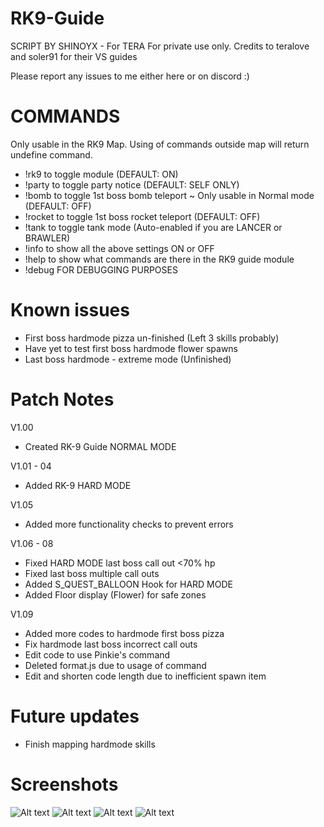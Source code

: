 # RK9-Guide

SCRIPT BY SHINOYX - For TERA
For private use only. Credits to teralove and soler91 for their VS guides

Please report any issues to me either here or on discord :)

# COMMANDS 
Only usable in the RK9 Map. Using of commands outside map will return undefine command.
- !rk9 to toggle module (DEFAULT: ON)
- !party to toggle party notice (DEFAULT: SELF ONLY)
- !bomb to toggle 1st boss bomb teleport ~ Only usable in Normal mode (DEFAULT: OFF)
- !rocket to toggle 1st boss rocket teleport (DEFAULT: OFF)
- !tank to toggle tank mode (Auto-enabled if you are LANCER or BRAWLER)
- !info to show all the above settings ON or OFF
- !help to show what commands are there in the RK9 guide module
- !debug FOR DEBUGGING PURPOSES

# Known issues
- First boss hardmode pizza un-finished (Left 3 skills probably)
- Have yet to test first boss hardmode flower spawns
- Last boss hardmode - extreme mode (Unfinished)

# Patch Notes
V1.00
- Created RK-9 Guide NORMAL MODE

V1.01 - 04
- Added RK-9 HARD MODE

V1.05
- Added more functionality checks to prevent errors

V1.06 - 08
- Fixed HARD MODE last boss call out <70% hp
- Fixed last boss multiple call outs
- Added S_QUEST_BALLOON Hook for HARD MODE
- Added Floor display (Flower) for safe zones

V1.09
- Added more codes to hardmode first boss pizza
- Fix hardmode last boss incorrect call outs
- Edit code to use Pinkie's command
- Deleted format.js due to usage of command
- Edit and shorten code length due to inefficient spawn item

# Future updates
- Finish mapping hardmode skills 

# Screenshots
![Alt text](https://imgur.com/OGIoUXL)
![Alt text](https://imgur.com/J8931ng)
![Alt text](https://imgur.com/4TghdMr)
![Alt text](https://imgur.com/exXYMjP)
